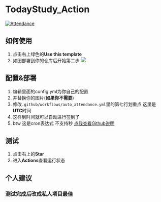 # TodayStudy_Action

[![Attendance](https://github.com/Boos4721/TodayStudy_Action/actions/workflows/auto_attendance.yml/badge.svg)](https://github.com/Boos4721/TodayStudy_Action/actions/workflows/auto_attendance.yml)

## 如何使用

1. 点击右上绿色的**Use this template**
2. 如图部署到你的仓库后开始第二步
![](https://github.com/Boos4721/TodayStudy_Action/raw/master/docs/1.jpg)

## 配置&部署

1. 编辑里面的config.yml为你自己的配置
2. 并替换你的图片(**如果你不需要**)
3. 修改`.github/workflows/auto_attendance.yml`里的第七行划重点 这里是**UTC**时间
4. 这样到时间就可以自动进行签到了
5. btw 这是cron表达式 不支持秒 [点我查看Github说明](https://docs.github.com/cn/actions/learn-github-actions/workflow-syntax-for-github-actions#example)

## 测试

1. 点击右上的**Star**
2. 进入**Actions**查看运行状态

## 个人建议

### 测试完成后改成私人项目最佳
